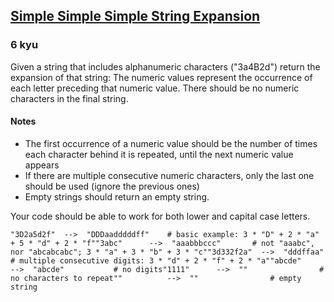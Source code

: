 <h2><a href=https://www.codewars.com/kata/5ae326342f8cbc72220000d2/train/javascript/68677dfdb0e940c8de10d71a target="_blank">Simple Simple Simple String Expansion</a></h2><h3>6 kyu</h3><p>Given a string that includes alphanumeric characters ("3a4B2d") return the expansion of that string: The numeric values represent the occurrence of each letter preceding that numeric value. There should be no numeric characters in the final string.</p><h4 id="notes">Notes</h4><ul><li>The first occurrence of a numeric value should be the number of times each character behind it is repeated, until the next numeric value appears</li><li>If there are multiple consecutive numeric characters, only the last one should be used (ignore the previous ones)</li><li>Empty strings should return an empty string.</li></ul><p>Your code should be able to work for both lower and capital case letters.</p><pre><code class="language-python"><span class="cm-string">"3D2a5d2f"</span>  <span class="cm-operator">-</span><span class="cm-operator">-</span><span class="cm-operator">&gt;</span>  <span class="cm-string">"DDDaadddddff"</span>    <span class="cm-comment"># basic example: 3 * "D" + 2 * "a" + 5 * "d" + 2 * "f"</span><span class="cm-string">"3abc"</span>      <span class="cm-operator">-</span><span class="cm-operator">-</span><span class="cm-operator">&gt;</span>  <span class="cm-string">"aaabbbccc"</span>       <span class="cm-comment"># not "aaabc", nor "abcabcabc"; 3 * "a" + 3 * "b" + 3 * "c"</span><span class="cm-string">"3d332f2a"</span>  <span class="cm-operator">-</span><span class="cm-operator">-</span><span class="cm-operator">&gt;</span>  <span class="cm-string">"dddffaa"</span>         <span class="cm-comment"># multiple consecutive digits: 3 * "d" + 2 * "f" + 2 * "a"</span><span class="cm-string">"abcde"</span>     <span class="cm-operator">-</span><span class="cm-operator">-</span><span class="cm-operator">&gt;</span>  <span class="cm-string">"abcde"</span>           <span class="cm-comment"># no digits</span><span class="cm-string">"1111"</span>      <span class="cm-operator">-</span><span class="cm-operator">-</span><span class="cm-operator">&gt;</span>  <span class="cm-string">""</span>                <span class="cm-comment"># no characters to repeat</span><span class="cm-string">""</span>          <span class="cm-operator">-</span><span class="cm-operator">-</span><span class="cm-operator">&gt;</span>  <span class="cm-string">""</span>                <span class="cm-comment"># empty string</span></code></pre>